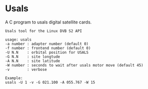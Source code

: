 Usals
============

A C program to usals digital satellite cards.

    Usals tool for the Linux DVB S2 API

    usage: usals
    -a number : adapter number (default 0)
    -f number : frontend number (default 0)
    -U N.N    : orbital position for USALS
    -G N.N    : site longtude
    -A N.N    : site latitude
    -W number : seconds to wait after usals motor move (default 45)
    -v        : verbose

    Example:
    usals -U 1 -v -G 021.100 -A 055.767 -W 15
